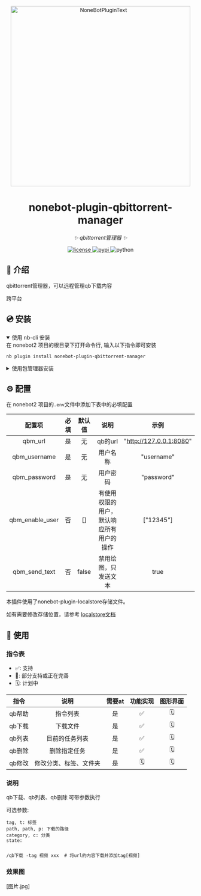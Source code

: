 <div align="center">
  <p><img src="/image/README/title.png" width="480" alt="NoneBotPluginText"></p>
</div>

<div align="center">

# nonebot-plugin-qbittorrent-manager

_✨ qbittorrent管理器 ✨_


<a href="./LICENSE">
    <img src="https://img.shields.io/github/license/SuperGuGuGu/nonebot_plugin_qbittorrent_manager.svg" alt="license">
</a>
<a href="https://pypi.python.org/pypi/nonebot-plugin-qbittorrent-manager">
    <img src="https://img.shields.io/pypi/v/nonebot-plugin-qbittorrent-manager.svg" alt="pypi">
</a>
<img src="https://img.shields.io/badge/python-3.10+-blue.svg" alt="python">

</div>

## 📖 介绍

qbittorrent管理器，可以远程管理qb下载内容

跨平台

## 💿 安装

<details open>
<summary>使用 nb-cli 安装</summary>
在 nonebot2 项目的根目录下打开命令行, 输入以下指令即可安装

    nb plugin install nonebot-plugin-qbittorrent-manager

</details>

<details>
<summary>使用包管理器安装</summary>
在 nonebot2 项目的插件目录下, 打开命令行, 根据你使用的包管理器, 输入相应的安装命令

<details>
<summary>pip</summary>

    pip install nonebot-plugin-qbittorrent-manager

</details>
<details>
<summary>pdm</summary>

    pdm add nonebot-plugin-qbittorrent-manager

</details>
<details>
<summary>poetry</summary>

    poetry add nonebot-plugin-qbittorrent-manager

</details>
<details>
<summary>conda</summary>

    conda install nonebot-plugin-qbittorrent-manager

</details>

打开 nonebot2 项目根目录下的 `pyproject.toml` 文件, 在 `[tool.nonebot]` 部分追加写入

    plugins = ["nonebot_plugin_qbittorrent_manager"]

</details>

## ⚙️ 配置

在 nonebot2 项目的`.env`文件中添加下表中的必填配置

|       配置项       | 必填 |           默认值            |          说明          |            示例            |
|:---------------:|:--:|:------------------------:|:--------------------:|:------------------------:|
|     qbm_url     | 是  |            无             |        qb的url        | "http://127.0.0.1:8080"  |
|  qbm_username   | 是  |            无             |         用户名称         |        "username"        |
|  qbm_password   | 是  |            无             |         用户密码         |        "password"        |
| qbm_enable_user | 否  |            []            | 有使用权限的用户，默认响应所有用户的操作 |        ["12345"]         |
|  qbm_send_text  | 否  |          false           |      禁用绘图，只发送文本      |           true           |

本插件使用了nonebot-plugin-localstore存储文件。

如有需要修改存储位置，请参考 [localstore文档](https://github.com/nonebot/plugin-localstore)

## 🎉 使用

### 指令表

- ✅: 支持
- 🚧: 部分支持或正在完善
- 🗓️️: 计划中

|  指令  |     说明      | 需要at | 功能实现 | 图形界面 |
|:----:|:-----------:|:----:|:----:|:----:|
| qb帮助 |    指令列表     |  是   |  ✅   | 🗓️  |
| qb下载 |    下载文件     |  是   |  ✅️  | 🗓️  |
| qb列表 |   目前的任务列表   |  是   |  ✅️  | 🗓️  |
| qb删除 |   删除指定任务    |  是   |  ✅️  | 🗓️  |
| qb修改 | 修改分类、标签、文件夹 |  是   | 🗓️  | 🗓️  |

### 说明

qb下载、qb列表、qb删除 可带参数执行

可选参数:

    tag, t: 标签
    path, path, p: 下载的路径
    category, c: 分类
    state:

###

    /qb下载 -tag 视频 xxx  # 将url的内容下载并添加tag[视频]

### 效果图

[图片.jpg]
